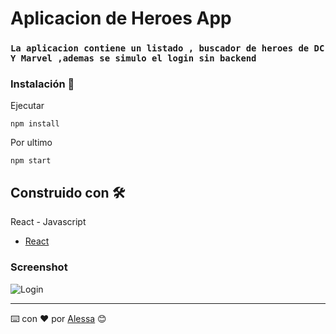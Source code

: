 # Aplicacion de Heroes App

### `La aplicacion contiene un listado , buscador de heroes de DC Y Marvel ,ademas se simulo el login sin backend`



### Instalación 🔧
Ejecutar

```
npm install
```

Por ultimo

```
npm start
```

## Construido con 🛠️
React - Javascript

* [React](https://es.reactjs.org/)


### Screenshot
![Login](/IMG1.png)



---
⌨️ con ❤️ por [Alessa](https://github.com/AlesZaC) 😊
